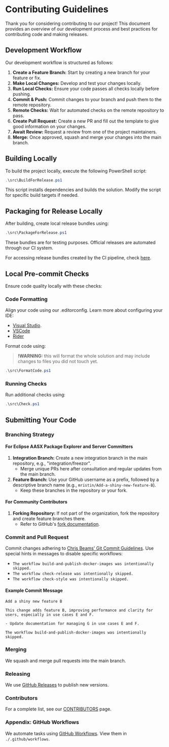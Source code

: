 # Contributing Guidelines

Thank you for considering contributing to our project! This document provides an overview of our development process and best practices for contributing code and making releases.

## Development Workflow

Our development workflow is structured as follows:

1. **Create a Feature Branch:** Start by creating a new branch for your feature or fix.
2. **Make Local Changes:** Develop and test your changes locally.
3. **Run Local Checks:** Ensure your code passes all checks locally before pushing.
4. **Commit & Push:** Commit changes to your branch and push them to the remote repository.
5. **Remote Checks:** Wait for automated checks on the remote repository to pass.
6. **Create Pull Request:** Create a new PR and fill out the template to give good information on your changes.
7. **Await Review:** Request a review from one of the project maintainers.
8. **Merge:** Once approved, squash and merge your changes into the main branch.

## Building Locally

To build the project locally, execute the following PowerShell script:

```powershell
.\src\BuildForRelease.ps1
```

This script installs dependencies and builds the solution. Modify the script for specific build targets if needed.

## Packaging for Release Locally

After building, create local release bundles using:

```powershell
.\src\PackageForRelease.ps1
```

These bundles are for testing purposes. Official releases are automated through our CI system.

For accessing release bundles created by the CI pipeline, check [here](https://github.com/eclipse-aaspe/server/actions/workflows/check-release.yml).

## Local Pre-commit Checks

Ensure code quality locally with these checks:

### Code Formatting

Align your code using our .editorconfig. Learn more about configuring your IDE:
* [Visual Studio](https://learn.microsoft.com/en-us/visualstudio/ide/create-portable-custom-editor-options?view=vs-2022).
* [VSCode](https://marketplace.visualstudio.com/items?itemName=EditorConfig.EditorConfig)
* [Rider](https://www.jetbrains.com/help/rider/Using_EditorConfig.html)

Format code using:
>**!WARNING:** this will format the whole solution and may include changes to files you did not touch yet.
```powershell
.\src\FormatCode.ps1
```

### Running Checks

Run additional checks using:

```powershell
.\src\Check.ps1
```

## Submitting Your Code

### Branching Strategy

#### For Eclipse AASX Package Explorer and Server Committers

1. **Integration Branch:** Create a new integration branch in the main repository, e.g., "integration/freezor".
   - Merge unique PRs here after consultation and regular updates from the main branch.
2. **Feature Branch:** Use your GitHub username as a prefix, followed by a descriptive branch name (e.g., `mristin/Add-a-shiny-new-feature-B`).
   - Keep these branches in the repository or your fork.

#### For Community Contributors

1. **Forking Repository:** If not part of the organization, fork the repository and create feature branches there.
   - Refer to GitHub's [fork documentation](https://docs.github.com/en/github/getting-started-with-github/fork-a-repo).

### Commit and Pull Request

Commit changes adhering to [Chris Beams' Git Commit Guidelines](https://chris.beams.io/posts/git-commit/).
Use special hints in messages to disable specific workflows:

- `The workflow build-and-publish-docker-images was intentionally skipped.`
- `The workflow check-release was intentionally skipped.`
- `The workflow check-style was intentionally skipped.`

#### Example Commit Message

```
Add a shiny new feature B

This change adds feature B, improving performance and clarity for users, especially in use cases E and F.

- Update documentation for managing G in use cases E and F.

The workflow build-and-publish-docker-images was intentionally skipped.
```

### Merging

We squash and merge pull requests into the main branch.

### Releasing

We use [GitHub Releases](https://docs.github.com/en/github/administering-a-repository/managing-releases-in-a-repository) to publish new versions.

### Contributors

For a complete list, see our [CONTRIBUTORS](CONTRIBUTORS.md) page.

### Appendix: GitHub Workflows

We automate tasks using [GitHub Workflows](https://docs.github.com/en/actions/configuring-and-managing-workflows). View them in `./.github/workflows`.

